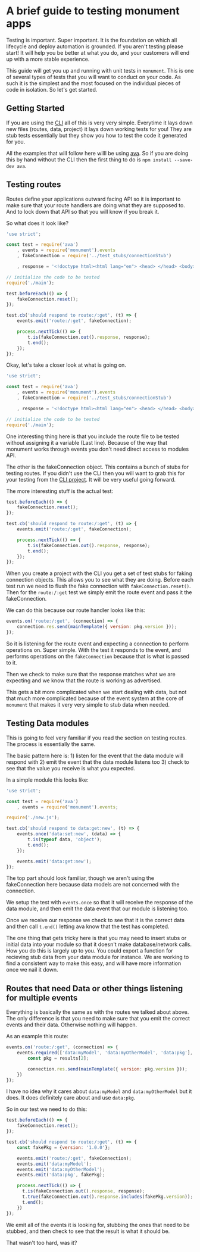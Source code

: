 # A brief guide to testing monument apps

Testing is important. Super important. It is the foundation on which all lifecycle and deploy automation is grounded. If you aren't testing please start! It will help you be better at what you do, and your customers will end up with a more stable experience. </rant>

This guide will get you up and running with unit tests in `monument`. This is one of several types of tests that you will want to conduct on your code. As such it is the simplest and the most focused on the individual pieces of code in isolation. So let's get started.

## Getting Started

If you are using the [CLI](https://www.npmjs.com/package/monument-cli) all of this is very very simple. Everytime it lays down new files (routes, data, project) it lays down working tests for you! They are stub tests essentially but they show you how to test the code it generated for you.

All the examples that will follow here willl be using [ava](https://github.com/avajs/ava). So if you are doing this by hand without the CLI then the first thing to do is `npm install --save-dev ava`.

## Testing routes

Routes define your applications outward facing API so it is important to make sure that your route handlers are doing what they are supposed to. And to lock down that API so that you will know if you break it.

So what does it look like?

```js
'use strict';

const test = require('ava')
    , events = require('monument').events
    , fakeConnection = require('../test_stubs/connectionStub')

    , response = '<!doctype html><html lang="en"> <head> </head> <body> <h1>Welcome to monument</h1> <p>"It never gets easier, you just go faster" - Greg Lemond</p> <p> You are on version 1.0.0 of your project</p> </body></html>';

// initialize the code to be tested
require('./main');

test.beforeEach(() => {
    fakeConnection.reset();
});

test.cb('should respond to route:/:get', (t) => {
    events.emit('route:/:get', fakeConnection);

    process.nextTick(() => {
        t.is(fakeConnection.out().response, response);
        t.end();
    });
});
```

Okay, let's take a closer look at what is going on.

```js
'use strict';

const test = require('ava')
    , events = require('monument').events
    , fakeConnection = require('../test_stubs/connectionStub')

    , response = '<!doctype html><html lang="en"> <head> </head> <body> <h1>Welcome to monument</h1> <p>"It never gets easier, you just go faster" - Greg Lemond</p> <p> You are on version 1.0.0 of your project</p> </body></html>';

// initialize the code to be tested
require('./main');
```

One interesting thing here is that you include the route file to be tested without assigning it a variable (Last line). Because of the way that monument works through events you don't need direct access to modules API.

The other is the fakeConnection object. This contains a bunch of stubs for testing routes. If you didn't use the CLI then you will want to grab this for your testing from the [CLI project](https://github.com/ansble/monument-cli/blob/master/templates/base/test_stubs/connectionStub.js). It will be very useful going forward.

The more interesting stuff is the actual test:

```js
test.beforeEach(() => {
    fakeConnection.reset();
});

test.cb('should respond to route:/:get', (t) => {
    events.emit('route:/:get', fakeConnection);

    process.nextTick(() => {
        t.is(fakeConnection.out().response, response);
        t.end();
    });
});
```

When you create a project with the CLI you get a set of test stubs for faking connection objects. This allows you to see what they are doing. Before each test run we need to flush the fake connection with `fakeConnection.reset()`. Then for the `route:/:get` test we simply emit the route event and pass it the fakeConnection. 

We can do this because our route handler looks like this:
```js
events.on('route:/:get', (connection) => {
    connection.res.send(mainTemplate({ version: pkg.version }));
});
```
So it is listening for the route event and expecting a connection to perform operations on. Super simple. With the test it responds to the event, and performs operations on the `fakeConnection` because that is what is passed to it.

Then we check to make sure that the response matches what we are expecting and we know that the route is working as advertised.

This gets a bit more complicated when we start dealing with data, but not that much more complicated because of the event system at the core of `monument` that makes it very very simple to stub data when needed.

## Testing Data modules
This is going to feel very familiar if you read the section on testing routes. The process is essentially the same.

The basic pattern here is: 1) listen for the event that the data module will respond with 2) emit the event that the data module listens too 3) check to see that the value you receive is what you expected.

In a simple module this looks like:
```js
'use strict';

const test = require('ava')
    , events = require('monument').events;

require('./new.js');

test.cb('should respond to data:get:new', (t) => {
    events.once('data:set:new', (data) => {
        t.is(typeof data, 'object');
        t.end();
    });

    events.emit('data:get:new');
});
```

The top part should look familiar, though we aren't using the fakeConnection here because data models are not concerned with the connection.

We setup the test with `events.once` so that it will receive the response of the data module, and then emit the data event that our module is listening too.

Once we receive our response we check to see that it is the correct data and then call `t.end()` letting ava know that the test has completed.

The one thing that gets tricky here is that you may need to insert stubs or initial data into your module so that it doesn't make database/network calls. How you do this is largely up to you. You could export a function for recieving stub data from your data module for instance. We are working to find a consistent way to make this easy, and will have more information once we nail it down.

## Routes that need Data or other things listening for multiple events

Everything is basically the same as with the routes we talked about above. The only difference is that you need to make sure that you emit the correct events and their data. Otherwise nothing will happen.

As an example this route:

```js
events.on('route:/:get', (connection) => {
    events.required(['data:myModel', 'data:myOtherModel', 'data:pkg'], (results) => {
        const pkg = results[2];

        connection.res.send(mainTemplate({ version: pkg.version }));
    })
});
```

I have no idea why it cares about `data:myModel` and `data:myOtherModel` but it does. It does definitely care about and use `data:pkg`.

So in our test we need to do this:

```js
test.beforeEach(() => {
    fakeConnection.reset();
});

test.cb('should respond to route:/:get', (t) => {
    const fakePkg = {version: '1.0.0'};

    events.emit('route:/:get', fakeConnection);
    events.emit('data:myModel');
    events.emit('data:myOtherModel');
    events.emit('data:pkg', fakePkg);

    process.nextTick(() => {
      t.is(fakeConnection.out().response, response);
      t.true(fakeConnection.out().response.includes(fakePkg.version));
      t.end();
    })
});
```

We emit all of the events it is looking for, stubbing the ones that need to be stubbed, and then check to see that the result is what it should be. 

That wasn't too hard, was it?
